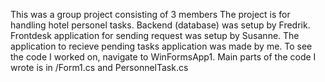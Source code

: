 This was a group project consisting of 3 members
The project is for handling hotel personel tasks. Backend (database) was setup by Fredrik. Frontdesk application for sending request was setup by Susanne. The application to recieve pending tasks application was made by me. 
To see the code I worked on, navigate to WinFormsApp1. Main parts of the code I wrote is in /Form1.cs and PersonnelTask.cs

